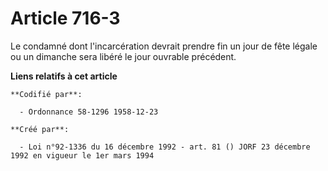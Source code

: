# Article 716-3

Le condamné dont l'incarcération devrait prendre fin un jour de fête légale ou un dimanche sera libéré le jour ouvrable
précédent.

**Liens relatifs à cet article**

	**Codifié par**:

	  - Ordonnance 58-1296 1958-12-23

	**Créé par**:

	  - Loi n°92-1336 du 16 décembre 1992 - art. 81 () JORF 23 décembre 1992 en vigueur le 1er mars 1994
